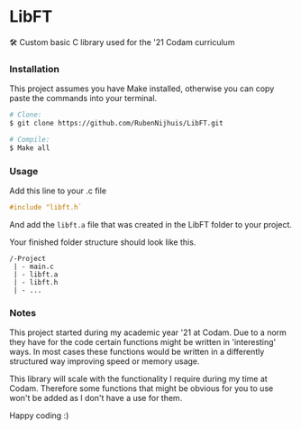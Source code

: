 # LibFT
 🛠 Custom basic C library used for the '21 Codam curriculum

### Installation
This project assumes you have Make installed, otherwise you can copy paste the commands into your terminal.

```bash
# Clone:
$ git clone https://github.com/RubenNijhuis/LibFT.git

# Compile:
$ Make all
```

### Usage

Add this line to your .c file
```c
#include "libft.h`
```

And add the `libft.a` file that was created in the LibFT folder to your project.

Your finished folder structure should look like this.
```
/-Project
 | - main.c
 | - libft.a
 | - libft.h
 | - ...
```

### Notes
This project started during my academic year '21 at Codam. Due to a norm they have for the code certain functions
might be written in 'interesting' ways. In most cases these functions would be written in a differently structured
way improving speed or memory usage.

This library will scale with the functionality I require during my time at Codam. Therefore some functions that might
be obvious for you to use won't be added as I don't have a use for them.

Happy coding :)

